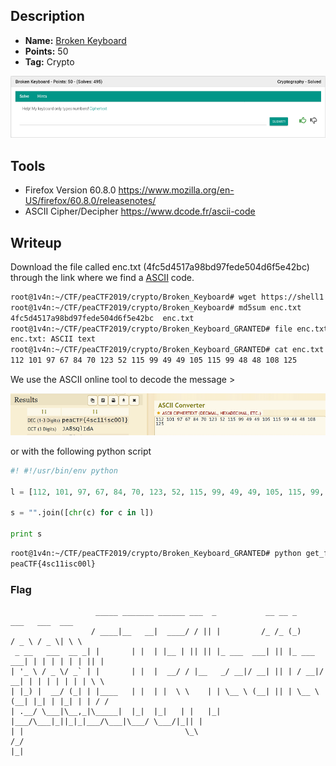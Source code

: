## Description
* **Name:** [Broken Keyboard](https://2019.peactf.com/problems)
* **Points:** 50
* **Tag:** Crypto

<p align="center">
<img src="Broken_Keyboard_peaCTF2019.png"/>
</p>

## Tools
* Firefox Version 60.8.0 https://www.mozilla.org/en-US/firefox/60.8.0/releasenotes/
* ASCII Cipher/Decipher https://www.dcode.fr/ascii-code

## Writeup
Download the file called enc.txt (4fc5d4517a98bd97fede504d6f5e42bc) through the link where we find a [ASCII](https://ascii.cl/es/referencias.htm) code.

```bash
root@1v4n:~/CTF/peaCTF2019/crypto/Broken_Keyboard# wget https://shell1.2019.peactf.com/static/a993b6d91714b32556129ca0167b97ed/enc.txt
root@1v4n:~/CTF/peaCTF2019/crypto/Broken_Keyboard# md5sum enc.txt
4fc5d4517a98bd97fede504d6f5e42bc  enc.txt
root@1v4n:~/CTF/peaCTF2019/crypto/Broken_Keyboard_GRANTED# file enc.txt
enc.txt: ASCII text
root@1v4n:~/CTF/peaCTF2019/crypto/Broken_Keyboard_GRANTED# cat enc.txt
112 101 97 67 84 70 123 52 115 99 49 49 105 115 99 48 48 108 125
```
We use the ASCII online tool to decode the message >
<p align="center">
<img src="Broken_Keyboard_decode_peaCTF2019.png"/>
</p>

or with the following python script

```python
#! #!/usr/bin/env python

l = [112, 101, 97, 67, 84, 70, 123, 52, 115, 99, 49, 49, 105, 115, 99, 48, 48, 108, 125]

s = "".join([chr(c) for c in l])

print s
```
```bash
root@1v4n:~/CTF/peaCTF2019/crypto/Broken_Keyboard_GRANTED# python get_flag.py
peaCTF{4sc11isc00l}
```

### Flag
```
                   _____ _______ ______ ___  _           __ __ _           ___   ___  ___   
                  / ____|__   __|  ____/ / || |         /_ /_ (_)         / _ \ / _ \| \ \  
 _ __   ___  __ _| |       | |  | |__ | || || |_ ___  ___| || |_ ___  ___| | | | | | | || |
| '_ \ / _ \/ _` | |       | |  |  __/ / |__   _/ __|/ __| || | / __|/ __| | | | | | | | \ \
| |_) |  __/ (_| | |____   | |  | |  \ \    | | \__ \ (__| || | \__ \ (__| |_| | |_| | | / /
| .__/ \___|\__,_|\_____|  |_|  |_|   | |   |_| |___/\___|_||_|_|___/\___|\___/ \___/|_|| |
| |                                    \_\                                             /_/  
|_|                                                                                         
```                                    
